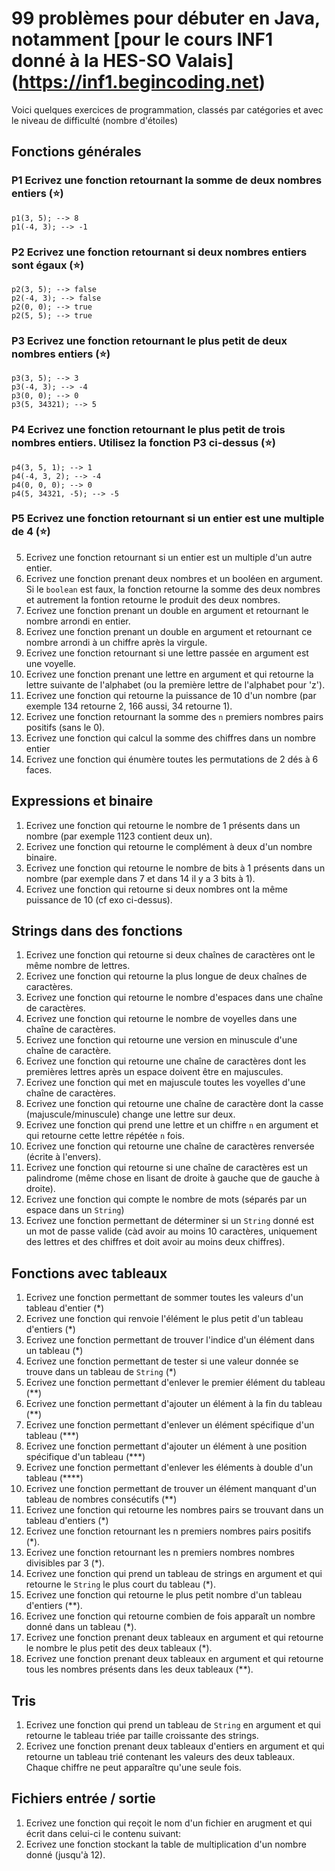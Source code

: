 # 99 problèmes pour débuter en Java, notamment [pour le cours INF1 donné à la HES-SO Valais] (https://inf1.begincoding.net)

Voici quelques exercices de programmation, classés par catégories et avec le niveau de difficulté (nombre d'étoiles)

## Fonctions générales

### P1 Ecrivez une fonction retournant la somme de deux nombres entiers (:star:)
```
p1(3, 5); --> 8
p1(-4, 3); --> -1
```

### P2 Ecrivez une fonction retournant si deux nombres entiers sont égaux (:star:)
```
p2(3, 5); --> false
p2(-4, 3); --> false
p2(0, 0); --> true
p2(5, 5); --> true
```

### P3 Ecrivez une fonction retournant le plus petit de deux nombres entiers (:star:)
```
p3(3, 5); --> 3
p3(-4, 3); --> -4
p3(0, 0); --> 0
p3(5, 34321); --> 5
```

### P4 Ecrivez une fonction retournant le plus petit de trois nombres entiers. Utilisez la fonction P3 ci-dessus (:star:)
```
p4(3, 5, 1); --> 1
p4(-4, 3, 2); --> -4
p4(0, 0, 0); --> 0
p4(5, 34321, -5); --> -5
```

### P5 Ecrivez une fonction retournant si un entier est une multiple de 4 (:star:)

5. Ecrivez une fonction retournant si un entier est un multiple d'un autre entier.
6. Ecrivez une fonction prenant deux nombres et un booléen en argument. Si le `boolean` est faux, la fonction retourne la somme des deux nombres et autrement la fontion retourne le produit des deux nombres.
7. Ecrivez une fonction prenant un double en argument et retournant le nombre arrondi en entier.
8. Ecrivez une fonction prenant un double en argument et retournant ce nombre arrondi à un chiffre après la virgule.
9. Ecrivez une fonction retournant si une lettre passée en argument est une voyelle.
10. Ecrivez une fonction prenant une lettre en argument et qui retourne la lettre suivante de l'alphabet (ou la première lettre de l'alphabet pour 'z').
11. Ecrivez une fonction qui retourne la puissance de 10 d'un nombre (par exemple 134 retourne 2, 166 aussi, 34 retourne 1).
12. Ecrivez une fonction retournant la somme des `n` premiers nombres pairs positifs (sans le 0).
13. Ecrivez une fonction qui calcul la somme des chiffres dans un nombre entier
13. Ecrivez une fonction qui énumère toutes les permutations de 2 dés à 6 faces.

## Expressions et binaire
1. Ecrivez une fonction qui retourne le nombre de 1 présents dans un nombre (par exemple 1123 contient deux un).
1. Ecrivez une fonction qui retourne le complément à deux d'un nombre binaire.
1. Ecrivez une fonction qui retourne le nombre de bits à 1 présents dans un nombre (par exemple dans 7 et dans 14 il y a 3 bits à 1).
1. Ecrivez une fonction qui retourne si deux nombres ont la même puissance de 10 (cf exo ci-dessus).

## Strings dans des fonctions
1. Ecrivez une fonction qui retourne si deux chaînes de caractères ont le même nombre de lettres.
1. Ecrivez une fonction qui retourne la plus longue de deux chaînes de caractères.
1. Ecrivez une fonction qui retourne le nombre d'espaces dans une chaîne de caractères.
1. Ecrivez une fonction qui retourne le nombre de voyelles dans une chaîne de caractères.
1. Ecrivez une fonction qui retourne une version en minuscule d'une chaîne de caractère.
1. Ecrivez une fonction qui retourne une chaîne de caractères dont les premières lettres après un espace doivent être en majuscules.
1. Ecrivez une fonction qui met en majuscule toutes les voyelles d'une chaîne de caractères.
1. Ecrivez une fonction qui retourne une chaîne de caractère dont la casse (majuscule/minuscule) change une lettre sur deux.
1. Ecrivez une fonction qui prend une lettre et un chiffre `n` en argument et qui retourne cette lettre répétée `n` fois.
1. Ecrivez une fonction qui retourne une chaîne de caractères renversée (écrite à l'envers).
1. Ecrivez une fonction qui retourne si une chaîne de caractères est un palindrome (même chose en lisant de droite à gauche que de gauche à droite).
1. Ecrivez une fonction qui compte le nombre de mots (séparés par un espace dans un `String`)
1. Ecrivez une fonction permettant de déterminer si un `String` donné est un mot de passe valide (càd avoir au moins 10 caractères, uniquement des lettres et des chiffres et doit avoir au moins deux chiffres).

## Fonctions avec tableaux
1. Ecrivez une fonction permettant de sommer toutes les valeurs d'un tableau d'entier (*)
1. Ecrivez une fonction qui renvoie l'élément le plus petit d'un tableau d'entiers (*)
1. Ecrivez une fonction permettant de trouver l'indice d'un élément dans un tableau (*)
1. Ecrivez une fonction permettant de tester si une valeur donnée se trouve dans un tableau de `String` (*)
1. Ecrivez une fonction permettant d'enlever le premier élément du tableau (**)
1. Ecrivez une fonction permettant d'ajouter un élément à la fin du tableau (**)
1. Ecrivez une fonction permettant d'enlever un élément spécifique d'un tableau (***)
1. Ecrivez une fonction permettant d'ajouter un élément à une position spécifique d'un tableau (***)
1. Ecrivez une fonction permettant d'enlever les éléments à double d'un tableau (****)
1. Ecrivez une fonction permettant de trouver un élément manquant d'un tableau de nombres consécutifs (**)
1. Ecrivez une fonction qui retourne les nombres pairs se trouvant dans un tableau d'entiers (*)
1. Ecrivez une fonction retournant les n premiers nombres pairs positifs (*).
1. Ecrivez une fonction retournant les n premiers nombres nombres divisibles par 3 (*).
1. Ecrivez une fonction qui prend un tableau de strings en argument et qui retourne le `String` le plus court du tableau (*).
1. Ecrivez une fonction qui retourne le plus petit nombre d'un tableau d'entiers (**).
1. Ecrivez une fonction qui retourne combien de fois apparaît un nombre donné dans un tableau (*).
1. Ecrivez une fonction prenant deux tableaux en argument et qui retourne le nombre le plus petit des deux tableaux (*).
1. Ecrivez une fonction prenant deux tableaux en argument et qui retourne tous les nombres présents dans les deux tableaux (**).

## Tris
1. Ecrivez une fonction qui prend un tableau de `String` en argument et qui retourne le tableau triée par taille croissante des strings.
1. Ecrivez une fonction prenant deux tableaux d'entiers en argument et qui retourne un tableau trié contenant les valeurs des deux tableaux. Chaque chiffre ne peut apparaître qu'une seule fois.

## Fichiers entrée / sortie
1. Ecrivez une fonction qui reçoit le nom d'un fichier en arugment et qui écrit dans celui-ci le contenu suivant:
1. Ecrivez une fonction stockant la table de multiplication d'un nombre donné (jusqu'à 12).
